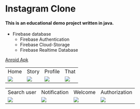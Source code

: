 # Instagram Clone
#### This is an educational demo project written in java.
+ Firebase database
  + Firebase Authentication
  + Firebase Cloud-Storage 
  + Firebase Realtime Database 

[Anroid Apk](https://drive.google.com/drive/folders/16EhNwcdZiS5vT4l7pQiwl96V5wgOQwmH?usp=sharing)
 
 
<table>
  <tr>
     <td>Home</td>
     <td>Story</td>
     <td>Profile</td>
     <td>That</td>
  </tr>
  <tr>
    <td valign="top"><img src="https://user-images.githubusercontent.com/105007162/199428169-5beca6ff-5dc3-4018-b41e-cd470c38c676.jpg"></td>
    <td valign="top"><img src="https://user-images.githubusercontent.com/105007162/199452732-9658bcc3-2aa4-45b2-847f-f2646fc718c2.jpg"></td>
    <td valign="top"><img src="https://user-images.githubusercontent.com/105007162/199452402-988d5ce5-b9f3-469c-bb0b-c0f1cb7ee8af.jpg"></td>
    <td valign="top"><img src="https://user-images.githubusercontent.com/105007162/199454292-add2dcec-a563-4244-9fe5-9ea65711caf6.jpg"></td>
  </tr>
 </table>

 <table>
     <td>Search user</td>
     <td>Notification</td>
     <td>Welcome</td>
     <td>Authorization</td>
  </tr>
  <tr>
    <td valign="top"><img src="https://user-images.githubusercontent.com/105007162/199461447-93b64a4f-dfbf-4b98-aa3f-dabc93460ae5.jpg"></td>
    <td valign="top"><img src="https://user-images.githubusercontent.com/105007162/199454730-6236fb28-761c-40aa-99c8-ca1af5a1537f.jpg"></td>
    <td valign="top"><img src="https://user-images.githubusercontent.com/105007162/199461806-fb4a7b5d-cd25-49ff-bb9c-8c3be26d2dc6.jpg"></td>
    <td valign="top"><img src="https://user-images.githubusercontent.com/105007162/199461893-86feee53-13c2-4622-8b0c-7460a0ca324e.jpg"></td>
  </tr>
 </table>

 
